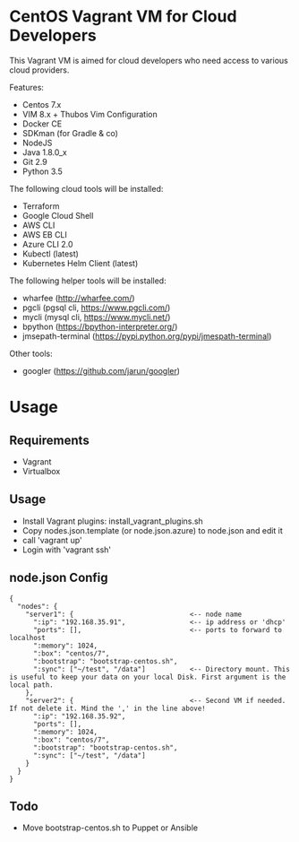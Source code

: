 # CentOS Vagrant VM for Cloud Developers

This Vagrant VM is aimed for cloud developers who need access to various cloud providers.

Features:
- Centos 7.x
- VIM 8.x + Thubos Vim Configuration
- Docker CE
- SDKman (for Gradle & co)
- NodeJS
- Java 1.8.0_x
- Git 2.9
- Python 3.5

The following cloud tools will be installed:
- Terraform
- Google Cloud Shell
- AWS CLI
- AWS EB CLI
- Azure CLI 2.0
- Kubectl (latest)
- Kubernetes Helm Client (latest)

The following helper tools will be installed:
- wharfee (http://wharfee.com/)
- pgcli (pgsql cli, https://www.pgcli.com/)
- mycli (mysql cli, https://www.mycli.net/)
- bpython (https://bpython-interpreter.org/)
- jmsepath-terminal (https://pypi.python.org/pypi/jmespath-terminal)

Other tools:
- googler (https://github.com/jarun/googler)

# Usage
## Requirements
- Vagrant
- Virtualbox

## Usage
- Install Vagrant plugins: install_vagrant_plugins.sh
- Copy nodes.json.template (or node.json.azure) to node.json and edit it
- call 'vagrant up'
- Login with 'vagrant ssh'

## node.json Config
```
{
  "nodes": {
    "server1": {                             <-- node name
      ":ip": "192.168.35.91",                <-- ip address or 'dhcp'
      "ports": [],                           <-- ports to forward to localhost
      ":memory": 1024,
      ":box": "centos/7",
      ":bootstrap": "bootstrap-centos.sh",
      ":sync": ["~/test", "/data"]           <-- Directory mount. This is useful to keep your data on your local Disk. First argument is the local path.
    },
    "server2": {                             <-- Second VM if needed. If not delete it. Mind the ',' in the line above!
      ":ip": "192.168.35.92",
      "ports": [],
      ":memory": 1024,
      ":box": "centos/7",
      ":bootstrap": "bootstrap-centos.sh",
      ":sync": ["~/test", "/data"]
    }
  }
}
```

## Todo
* Move bootstrap-centos.sh to Puppet or Ansible
